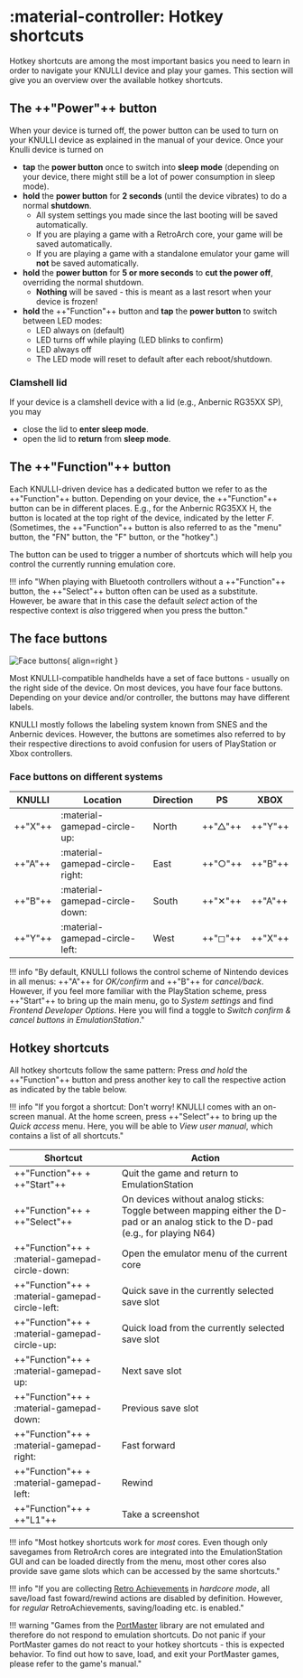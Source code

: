 # :material-controller: Hotkey shortcuts

Hotkey shortcuts are among the most important basics you need to learn in order to navigate your KNULLI device and play your games. This section will give you an overview over the available hotkey shortcuts.

## The ++"Power"++ button

When your device is turned off, the power button can be used to turn on your KNULLI device as explained in the manual of your device. Once your Knulli device is turned on

* **tap** the **power button** once to switch into **sleep mode** (depending on your device, there might still be a lot of power consumption in sleep mode).
* **hold** the **power button** for **2 seconds** (until the device vibrates) to do a normal **shutdown**.
    * All system settings you made since the last booting will be saved automatically.
    * If you are playing a game with a RetroArch core, your game will be saved automatically.
    * If you are playing a game with a standalone emulator your game will **not** be saved automatically.
* **hold** the **power button** for **5 or more seconds** to **cut the power off**, overriding the normal shutdown.
    * **Nothing** will be saved - this is meant as a last resort when your device is frozen!
* **hold** the ++"Function"++ button and **tap** the **power button** to switch between LED modes:
     * LED always on (default)
     * LED turns off while playing (LED blinks to confirm)
     * LED always off
     * The LED mode will reset to default after each reboot/shutdown.
     
### Clamshell lid

If your device is a clamshell device with a lid (e.g., Anbernic RG35XX SP), you may

* close the lid to **enter sleep mode**.
* open the lid to **return** from **sleep mode**.

## The ++"Function"++ button

Each KNULLI-driven device has a dedicated button we refer to as the ++"Function"++ button. Depending on your device, the ++"Function"++ button can be in different places. E.g., for the Anbernic RG35XX H, the button is located at the top right of the device, indicated by the letter *F*. (Sometimes, the ++"Function"++ button is also referred to as the "menu" button, the "FN" button, the "F" button, or the "hotkey".)

The button can be used to trigger a number of shortcuts which will help you control the currently running emulation core.

!!! info "When playing with Bluetooth controllers without a ++"Function"++ button, the ++"Select"++ button often can be used as a substitute. However, be aware that in this case the default *select* action of the respective context is *also* triggered when you press the button."

## The face buttons

![Face buttons](/_inc/images/face-buttons.png){ align=right }

Most KNULLI-compatible handhelds have a set of face buttons - usually on the right side of the device. On most devices, you have four face buttons. Depending on your device and/or controller, the buttons may have different labels.

KNULLI mostly follows the labeling system known from SNES and the Anbernic devices. However, the buttons are sometimes also referred to by their respective directions to avoid confusion for users of PlayStation or Xbox controllers.

### Face buttons on different systems

| KNULLI  | Location                        |Direction | PS      | XBOX    |
| ------- | ------------------------------- | ------- | ------- | ------- |
| ++"X"++ | :material-gamepad-circle-up:    | North     | ++"△"++ | ++"Y"++ |
| ++"A"++ | :material-gamepad-circle-right: | East      | ++"○"++ | ++"B"++ |
| ++"B"++ | :material-gamepad-circle-down:  | South     | ++"✕"++ | ++"A"++ |
| ++"Y"++ | :material-gamepad-circle-left:  | West      | ++"◻"++ | ++"X"++ |

!!! info "By default, KNULLI follows the control scheme of Nintendo devices in all menus: ++"A"++ for *OK/confirm* and ++"B"++ for *cancel/back*. However, if you feel more familiar with the PlayStation scheme, press ++"Start"++ to bring up the main menu, go to *System settings* and find *Frontend Developer Options*. Here you will find a toggle to *Switch confirm & cancel buttons in EmulationStation*."

## Hotkey shortcuts

All hotkey shortcuts follow the same pattern: Press *and hold* the ++"Function"++ button and press another key to call the respective action as indicated by the table below.

!!! info "If you forgot a shortcut: Don't worry! KNULLI comes with an on-screen manual. At the home screen, press ++"Select"++ to bring up the *Quick access* menu. Here, you will be able to *View user manual*, which contains a list of all shortcuts."

| Shortcut                                        | Action                                           |
| ----------------------------------------------- | ------------------------------------------------ |
| ++"Function"++ + ++"Start"++                    | Quit the game and return to EmulationStation     |
| ++"Function"++ + ++"Select"++                   | On devices without analog sticks: Toggle between mapping either the D-pad or an analog stick to the D-pad (e.g., for playing N64)     |
| ++"Function"++ + :material-gamepad-circle-down: | Open the emulator menu of the current core       |
| ++"Function"++ + :material-gamepad-circle-left: | Quick save in the currently selected save slot   |
| ++"Function"++ + :material-gamepad-circle-up:   | Quick load from the currently selected save slot |
| ++"Function"++ + :material-gamepad-up:          | Next save slot                                   |
| ++"Function"++ + :material-gamepad-down:        | Previous save slot                               |
| ++"Function"++ + :material-gamepad-right:       | Fast forward                                     |
| ++"Function"++ + :material-gamepad-left:        | Rewind                                           |
| ++"Function"++ + ++"L1"++                       | Take a screenshot                                |

!!! info "Most hotkey shortcuts work for *most* cores. Even though only savegames from RetroArch cores are integrated into the EmulationStation GUI and can be loaded directly from the menu, most other cores also provide save game slots which can be accessed by the same shortcuts."

!!! info "If you are collecting [Retro Achievements](../retro-achievements) in *hardcore mode*, all save/load fast foward/rewind actions are disabled by definition. However, for *regular* RetroAchievements, saving/loading etc. is enabled."

!!! warning "Games from the [PortMaster](../../systems/portmaster) library are not emulated and therefore do not respond to emulation shortcuts. Do not panic if your PortMaster games do not react to your hotkey shortcuts - this is expected behavior. To find out how to save, load, and exit your PortMaster games, please refer to the game's manual."
